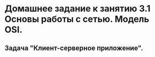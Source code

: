  # Домашнее задание к занятию 3.1 Основы работы с сетью. Модель OSI.
  ## Задача "Клиент-серверное приложение".
